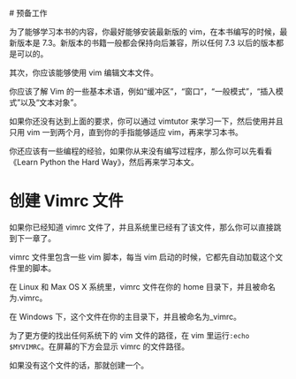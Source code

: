 # 预备工作

为了能够学习本书的内容，你最好能够安装最新版的 vim，在本书编写的时候，最新版本是 7.3。新版本的书籍一般都会保持向后兼容，所以任何 7.3 以后的版本都是可以的。

其次，你应该能够使用 vim 编辑文本文件。

你应该了解 Vim 的一些基本术语，例如“缓冲区”，“窗口”，“一般模式”，“插入模式”以及“文本对象”。

如果你还没有达到上面的要求，你可以通过 vimtutor 来学习一下，然后使用并且只用 vim 一到两个月，直到你的手指能够适应 vim，再来学习本书。

你还应该有一些编程的经验，如果你从来没有编写过程序，那么你可以先看看《Learn Python the Hard Way》，然后再来学习本文。

# 创建 Vimrc 文件
     
如果你已经知道 vimrc 文件了，并且系统里已经有了该文件，那么你可以直接跳到下一章了。

vimrc 文件里包含一些 vim 脚本，每当 vim 启动的时候，它都先自动加载这个文件里的脚本。

在 Linux 和 Max OS X 系统里，vimrc 文件在你的 home 目录下，并且被命名为.vimrc。

在 Windows 下，这个文件在你的主目录下，并且被命名为_vimrc。

为了更方便的找出任何系统下的 vim 文件的路径，在 vim 里运行`:echo $MYVIMRC`。在屏幕的下方会显示 vimrc 的文件路径。

如果没有这个文件的话，那就创建一个。
